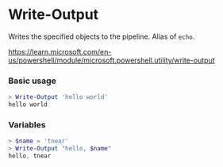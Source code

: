 # Write-Output

Writes the specified objects to the pipeline. Alias of `echo`.

https://learn.microsoft.com/en-us/powershell/module/microsoft.powershell.utility/write-output

### Basic usage
```powershell
> Write-Output 'hello world'
hello world
```

### Variables
```powershell
> $name = 'tnear'
> Write-Output "hello, $name"
hello, tnear
```
